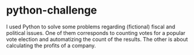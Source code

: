 # python-challenge
I used Python to solve some problems regarding (fictional) fiscal and political issues. One of them corresponds to counting votes for a popular vote election and automatizing the count of the results. The other is about calculating the profits of a company. 
